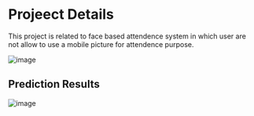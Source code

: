 # Projeect Details
This project is related to face based attendence system in which user are not allow to use a mobile picture for attendence purpose.

![image](https://user-images.githubusercontent.com/51862131/152494790-27ddc934-7853-4736-a32d-636d45ffa987.png)


## Prediction Results

![image](https://user-images.githubusercontent.com/51862131/152494534-978301f6-abbf-4951-90a3-406d1defcda0.png)


